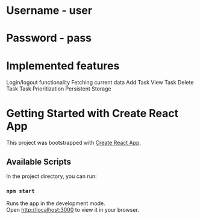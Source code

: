 # Username - user
# Password - pass

# Implemented features
Login/logout functionality
Fetching current data
Add Task
View Task
Delete Task
Task Prioritization
Persistent Storage


# Getting Started with Create React App

This project was bootstrapped with [Create React App](https://github.com/facebook/create-react-app).

## Available Scripts

In the project directory, you can run:

### `npm start`

Runs the app in the development mode.\
Open [http://localhost:3000](http://localhost:3000) to view it in your browser.
